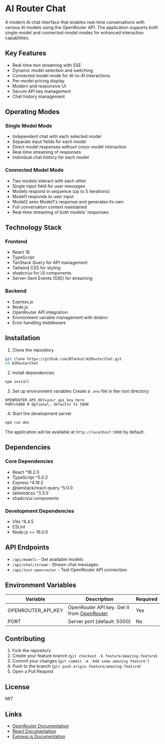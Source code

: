 # AI Router Chat

A modern AI chat interface that enables real-time conversations with various AI models using the OpenRouter API. The application supports both single-model and connected-model modes for enhanced interaction capabilities.

## Key Features

- Real-time text streaming with SSE
- Dynamic model selection and switching
- Connected model mode for AI-to-AI interactions
- Per-model pricing display
- Modern and responsive UI
- Secure API key management
- Chat history management

## Operating Modes

### Single Model Mode
- Independent chat with each selected model
- Separate input fields for each model
- Direct model responses without cross-model interaction
- Real-time streaming of responses
- Individual chat history for each model

### Connected Model Mode
- Two models interact with each other
- Single input field for user messages
- Models respond in sequence (up to 5 iterations)
- Model1 responds to user input
- Model2 sees Model1's response and generates its own
- Full conversation context maintained
- Real-time streaming of both models' responses

## Technology Stack

### Frontend
- React 18
- TypeScript
- TanStack Query for API management
- Tailwind CSS for styling
- shadcn/ui for UI components
- Server-Sent Events (SSE) for streaming

### Backend
- Express.js
- Node.js
- OpenRouter API integration
- Environment variable management with dotenv
- Error handling middleware

## Installation

1. Clone the repository
```bash
git clone https://github.com/BTankut/AIRouterChat.git
cd AIRouterChat
```

2. Install dependencies
```bash
npm install
```

3. Set up environment variables
Create a `.env` file in the root directory:
```env
OPENROUTER_API_KEY=your_api_key_here
PORT=5000 # Optional, defaults to 5000
```

4. Start the development server
```bash
npm run dev
```

The application will be available at `http://localhost:5000` by default.

## Dependencies

### Core Dependencies
- React ^18.2.0
- TypeScript ^5.0.2
- Express ^4.18.2
- @tanstack/react-query ^5.0.0
- tailwindcss ^3.3.0
- shadcn/ui components

### Development Dependencies
- Vite ^4.4.5
- ESLint
- Node.js >= 16.0.0

## API Endpoints

- `/api/models` - Get available models
- `/api/chat/stream` - Stream chat messages
- `/api/test-openrouter` - Test OpenRouter API connection

## Environment Variables

| Variable | Description | Required |
|----------|-------------|-----------|
| OPENROUTER_API_KEY | OpenRouter API key. Get it from [OpenRouter](https://openrouter.ai/docs) | Yes |
| PORT | Server port (default: 5000) | No |

## Contributing

1. Fork the repository
2. Create your feature branch (`git checkout -b feature/amazing-feature`)
3. Commit your changes (`git commit -m 'Add some amazing feature'`)
4. Push to the branch (`git push origin feature/amazing-feature`)
5. Open a Pull Request

## License

MIT

## Links

- [OpenRouter Documentation](https://openrouter.ai/docs)
- [React Documentation](https://react.dev)
- [Express.js Documentation](https://expressjs.com)
